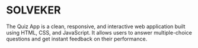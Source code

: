 # SOLVEKER
The Quiz App is a clean, responsive, and interactive web application built using HTML, CSS, and JavaScript. It allows users to answer multiple-choice questions and get instant feedback on their performance. 
